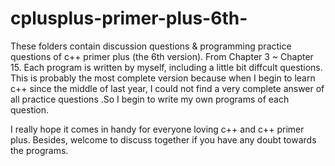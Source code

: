 # cplusplus-primer-plus-6th-

These folders contain discussion questions & programming practice questions of c++ primer plus (the 6th version).
From Chapter 3 ~ Chapter 15.
Each program is written by myself, including a little bit diffcult questions.
This is probably the most complete version because when I begin to learn c++ since the middle of last year, I could not find a very complete answer of all practice questions .So I begin to write my own programs of each question.

I really hope it comes in handy for everyone loving c++ and c++ primer plus. Besides, welcome to discuss together if you have any doubt towards the programs.



